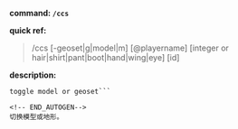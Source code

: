 <!-- BEGIN_AUTOGEN: do NOT edit in this block -->

**command: `/ccs`**

**quick ref:**
> /ccs [-geoset|g|model|m] [@playername] [integer or hair|shirt|pant|boot|hand|wing|eye] [id]

**description:**

```
toggle model or geoset```

<!-- END_AUTOGEN-->
切换模型或地形。